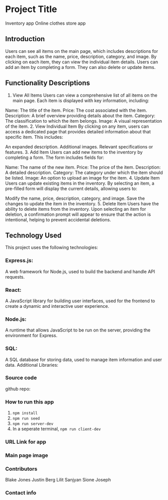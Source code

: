 # Project Title

Inventory app
Online clothes store app

## Introduction

Users can see all items on the main page, which includes descriptions for each item, such as the name, price, description, category, and image. By clicking on each item, they can view the individual item details. Users can add an item by completing a form. They can also delete or update items.

## Functionality Descriptions

1. View All Items
   Users can view a comprehensive list of all items on the main page. Each item is displayed with key information, including:

Name: The title of the item.
Price: The cost associated with the item.
Description: A brief overview providing details about the item.
Category: The classification to which the item belongs.
Image: A visual representation of the item. 2. View Individual Item
By clicking on any item, users can access a dedicated page that provides detailed information about that specific item. This includes:

An expanded description.
Additional images.
Relevant specifications or features. 3. Add Item
Users can add new items to the inventory by completing a form. The form includes fields for:

Name: The name of the new item.
Price: The price of the item.
Description: A detailed description.
Category: The category under which the item should be listed.
Image: An option to upload an image for the item. 4. Update Item
Users can update existing items in the inventory. By selecting an item, a pre-filled form will display the current details, allowing users to:

Modify the name, price, description, category, and image.
Save the changes to update the item in the inventory. 5. Delete Item
Users have the ability to delete items from the inventory. Upon selecting an item for deletion, a confirmation prompt will appear to ensure that the action is intentional, helping to prevent accidental deletions.

## Technology Used

This project uses the following technologies:

### Express.js:

A web framework for Node.js, used to build the backend and handle API requests.

### React:

A JavaScript library for building user interfaces, used for the frontend to create a dynamic and interactive user experience.

### Node.js:

A runtime that allows JavaScript to be run on the server, providing the environment for Express.

### SQL:

A SQL database for storing data, used to manage item information and user data.
Additional Libraries:

### Source code

github repo:

### How to run this app

1. `npm install`
2. `npm run seed`
3. `npm run server-dev`
4. In a seperate terminal, `npm run client-dev`

### URL Link for app

### Main page image

### Contributors

Blake Jones
Justin Berg
Lilit Sanjyan
Sione Joseph

### Contact info
